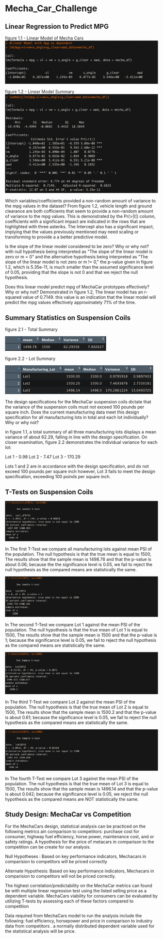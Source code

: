 # Mecha_Car_Challenge

## Linear Regression to Predict MPG

figure 1.1 - Linear Model of Mecha Cars
![LM_png](https://github.com/Calebmkelly/Mecha_Car_Challenge/blob/main/Mecha_Images/LM.png)

figure 1.2 - Linear Model Summary
![LMS_png](https://github.com/Calebmkelly/Mecha_Car_Challenge/blob/main/Mecha_Images/LMS.png)

Which variables/coefficients provided a non-random amount of variance to the mpg values in the dataset?
From figure 1.2, vehicle length and ground clearance are both cofficients that seem to provide a non-random amount of variance to the mpg values. This is demonstrated by the Pr(>|t|) column, coefficients with a significant impact are indicated in the rows that are highlighted with three asteriks. The Intercept also has a significant impact, implying that the values previously mentioned may need scaling or transforming to provide a a better predictive model.

Is the slope of the linear model considered to be zero? Why or why not?
with null hypothesis being interpreted as "The slope of the linear model is zero or m = 0" and the alternative hypothesis being interpreted as "The slope of the linear model is not zero or m != 0," the p-value given in figure 1.2, which is 5.35e-11, is much smaller than the assumed significance level of 0.05, providing that the slope is not 0 and that we reject the null hypothesis.

Does this linear model predict mpg of MechaCar prototypes effectively? Why or why not?
Demonstrated in figure 1.2, The linear model has an r-squared value of 0.7149. this value is an indication that the linear model will predict the mpg values effectively approximately 71% of the time.

## Summary Statistics on Suspension Coils

figure 2.1 - Total Summary

![Total_Summary.png](https://github.com/Calebmkelly/Mecha_Car_Challenge/blob/main/Mecha_Images/Total_Summary.png)


figure 2.2 - Lot Summary

![Lot_summary.png](https://github.com/Calebmkelly/Mecha_Car_Challenge/blob/main/Mecha_Images/Lot_summary.png)



The design specifications for the MechaCar suspension coils dictate that the variance of the suspension coils must not exceed 100 pounds per square inch. Does the current manufacturing data meet this design specification for all manufacturing lots in total and each lot individually? Why or why not?

in figure 1.1, a total summary of all three manufacturing lots displays a mean variance of about 62.29, falling in line with the design specification. On closer examination, figure 2.2 demonstrates the individual variance for each lot:

Lot 1 - 0.98
Lot 2 - 7.47
Lot 3 - 170.29

Lots 1 and 2 are in accordance with the design specification, and do not exceed 100 pounds per square inch however, Lot 3 fails to meet the design specification, exceeding 100 poinds per square inch. 

## T-Tests on Suspension Coils

![All_Lots.png](https://github.com/Calebmkelly/Mecha_Car_Challenge/blob/main/Mecha_Images/All_Lots.png)

In The first T-Test we compare all manufacturing lots against mean PSI of the population. The null hypothesis is that the true mean is equal to 1500, The results show that the sample mean is 1498.78 and that the p-value is about 0.06; because the the significance level is 0.05, we fail to reject the null hypothesis as the compared means are statistically the same.


![Lot_1.png](https://github.com/Calebmkelly/Mecha_Car_Challenge/blob/main/Mecha_Images/Lot_1.png)

In The second T-Test we compare Lot 1 against the mean PSI of the population. The null hypothesis is that the true mean of Lot 1 is equal to 1500, The results show that the sample mean is 1500 and that the p-value is 1; because the significance level is 0.05, we fail to reject the null hypothesis as the compared means are statistically the same.


![Lot_2.png](https://github.com/Calebmkelly/Mecha_Car_Challenge/blob/main/Mecha_Images/Lot_2.png)

In The third T-Test we compare Lot 2 against the mean PSI of the population. The null hypothesis is that the true mean of Lot 2 is equal to 1500, The results show that the sample mean is 1500.2 and that the p-value is about 0.61; because the significance level is 0.05, we fail to reject the null hypothesis as the compared means are statistically the same.


![Lot_3.png](https://github.com/Calebmkelly/Mecha_Car_Challenge/blob/main/Mecha_Images/Lot_3.png)

In The fourth T-Test we compare Lot 3 against the mean PSI of the population. The null hypothesis is that the true mean of Lot 3 is equal to 1500, The results show that the sample mean is 1496.14 and that the p-value is about 0.042; because the significance level is 0.05, we reject the null hypothesis as the compared means are NOT statistically the same.

## Study Design: MechaCar vs Competition

For the MechaCars design, statistical analysis can be practiced on the following metrics ain comparison to competitors: purchase cost for consumer, highway fuel efficiency, horse power, maintenance cost, and or safety ratings. A hypothesis for the price of metacars in comparison to the competition can be create for our analysis. 

Null Hypotheses : Based on key performance indicators, Mechacars in comparision to competitors will be priced correctly 

Alternate Hypothesis: Based on key performance indicators, Mechacars in comparision to competitors will not be priced correctly.

The highest correlation/predictability on the MechaCar metrics can found be with multiple linear regression test using the listed selling price as a dependent variable. MechaCars viability for consumers can be evaluated by utilizing T-tests by assessing each of these factors compared to competition

Data required from MechaCars model to run the analysis include the following: fuel efficiency, horsepower and price in comparison to industry data from competitors . a normally distributed dependent variable used for the statistical analysis will be price.
